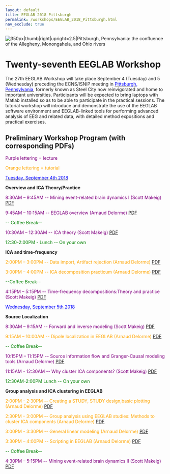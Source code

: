 ```yaml
---
layout: default
title: EEGLAB 2018 Pittsburgh
permalink: /workshops/EEGLAB_2018_Pittsburgh.html
nav_exclude: true
---
```


![350px\|thumb\|right\|upright=2.5\|Pittsburgh, Pennsylvania: the
confluence of the Allegheny, Monongahela, and Ohio
rivers](/assets/images/Pittsburg.png)

Twenty-seventh EEGLAB Workshop
==============================

The 27th EEGLAB Workshop will take place September 4 (Tuesday) and 5
(Wednesday) preceding the ECNS/ISNIP meeting in
[<span style="color: blue">Pittsburgh,
Pennsylvania</span>](https://en.wikipedia.org/wiki/Pittsburgh), formerly
known as Steel City now reinvigorated and home to important
universities. Participants will be expected to bring laptops with Matlab
installed so as to be able to participate in the practical sessions. The
tutorial workshop will introduce and demonstrate the use of the EEGLAB
software environment and EEGLAB-linked tools for performing advanced
analysis of EEG and related data, with detailed method expositions and
practical exercises.


Preliminary Workshop Program (with corresponding PDFs)
------------------------------------------------------

<span style="color: purple">Purple lettering = lecture</span>

<span style="color: orange">Orange lettering = tutorial</span>

<u><span style="color: blue">Tuesday, September 4th 2018</span></u>


**Overview and ICA Theory/Practice**


<span style="color: purple">8:30AM – 9:45AM -- Mining event-related brain dynamics I (Scott Makeig)</span> [PDF](https://sccn.ucsd.edu/githubwiki/files/makeig_mining1_pittsburgh2018.pdf)

<span style="color: purple">9:45AM – 10:15AM -- EEGLAB overview (Arnaud Delorme)</span> [PDF](https://sccn.ucsd.edu/githubwiki/files/delorme_eeglab_overview_pittsburgh2018.pdf)

<span style="color: green">-- Coffee Break--</span>

<span style="color: purple">10:30AM – 12:30AM -- ICA theory (Scott Makeig)</span> [PDF](https://sccn.ucsd.edu/githubwiki/files/makeig_ica_pittsburgh2018.pdf)
<!-- -->


<span style="color: green">12:30-2:00PM - Lunch -- On your own</span>

<!-- -->


**ICA and time-frequency**


<span style="color: orange">2:00PM – 3:00PM -- Data import, Artifact rejection (Arnaud Delorme)</span> [PDF](https://sccn.ucsd.edu/githubwiki/files/delorme_eeglab_preprocesssing_pittsburgh2018.pdf)

<span style="color: orange">3:00PM – 4:00PM -- ICA decomposition practicum (Arnaud Delorme)</span> [PDF](https://sccn.ucsd.edu/githubwiki/files/delorme_eeglab_icapracticum_pittsburgh2018.pdf)

<span style="color: green">--Coffee Break--</span>

<span style="color: purple">4:15PM – 5:15PM -- Time-frequency decompositions:Theory and practice (Scott Makeig)</span> [PDF](https://sccn.ucsd.edu/githubwiki/files/makeig_eeglab_timefreq_pittsburgh2018.pdf)

<u><span style="color: blue">Wednesday, September 5th 2018</span></u>


**Source Localization**


<span style="color: purple">8:30AM – 9:15AM -- Forward and inverse modeling (Scott Makeig)</span> [PDF](https://sccn.ucsd.edu/githubwiki/files/makeig_pittsburgh18_forwardinverse.pdf)

<span style="color: orange">9:15AM – 10:00AM -- Dipole localization in EEGLAB (Arnaud Delorme)</span> [PDF](https://sccn.ucsd.edu/githubwiki/files/delorme_eeglab_dipfit2_pittsburgh2018.pdf)
<!-- -->



<span style="color: green">-- Coffee Break--</span>

<!-- -->



<span style="color: purple">10:15PM – 11:15PM -- Source information flow and Granger-Causal modeling tools (Arnaud Delorme)</span> [PDF](https://sccn.ucsd.edu/githubwiki/files/delorme_eeglab_causal_model_pittsburgh2018.pdf)

<span style="color: purple">11:15AM - 12:30AM -- Why cluster ICA components? (Scott Makeig)</span> [PDF](https://sccn.ucsd.edu/githubwiki/files/makeig_pittsburgh18_clustering.pdf)
<!-- -->


<span style="color: green">12:30AM-2:00PM Lunch -- On your own</span>
<!-- -->


**Group analysis and ICA clustering in EEGLAB**


<span style="color: orange">2:00PM - 2:30PM -- Creating a STUDY, STUDY design,basic plotting (Arnaud Delorme)</span> [PDF](https://sccn.ucsd.edu/githubwiki/files/delorme_pittsburgh18_study.pdf)

<span style="color: orange">2:30PM - 3:00PM -- Group analysis using EEGLAB studies: Methods to cluster ICA components (Arnaud Delorme)</span> [PDF](https://sccn.ucsd.edu/githubwiki/files/delorme_pittsburgh18_clustering.pdf)

<span style="color: orange">3:00PM - 3:30PM -- General linear modeling (Arnaud Delorme)</span> [PDF](https://sccn.ucsd.edu/githubwiki/files/delorme_pittsburgh18_glm.pdf)

<span style="color: orange">3:30PM – 4:00PM -- Scripting in EEGLAB (Arnaud Delorme)</span> [PDF](https://sccn.ucsd.edu/githubwiki/files/delorme_pittsburgh18_script.pdf)
<!-- -->



<span style="color: green">-- Coffee Break--</span>

<!-- -->



<span style="color: purple">4:30PM – 5:15PM -- Mining event-related brain dynamics II (Scott Makeig)</span> [PDF](https://sccn.ucsd.edu/githubwiki/files/makeig_pittsburgh18_mining_ii.pdf)
